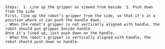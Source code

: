 
    Steps:  1. Line up the gripper as viewed from beside  2. Push down from the side
    First, line up the robot's gripper from the side, so that it's in a position where it can push the handle down.
    - When the robot's gripper is not vertically aligned with handle, the robot should put gripper beside handle.
    Once it's lined up, just push down on the handle.
    - When the robot's gripper is vertically aligned with handle, the robot should push down on handle.